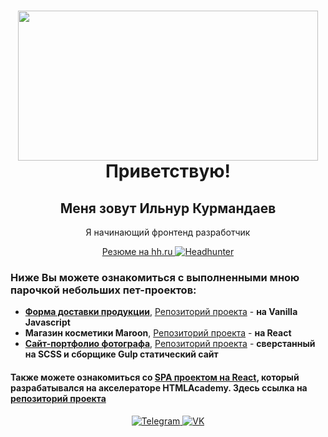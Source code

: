 <div id="header" align="center">
    <h1>
    <img src="https://media.giphy.com/media/QLKSt3wQqlj7a/giphy.gif" width="480" height="240" frameBorder="0"><br/>
        Приветствую!
    </h1>
    <h2>Меня зовут Ильнур Курмандаев</h2>
    <p>Я начинающий фронтенд разработчик</p>
    <a href="[https://vk.com/daslegan](https://surgut.hh.ru/applicant/resumes/view?resume=3274d213ff0bc3a53b0039ed1f6d4455376a6c)">Резюме на hh.ru
        <img src="https://img.shields.io/badge/Headhunter-red?style=for-the-badge&logo=hh&logoColor=white" alt="Headhunter">
    </a>
</div>

### Ниже Вы можете ознакомиться с выполненными мною парочкой небольших пет-проектов:
- [**Форма доставки продукции**](https://delivery-form.vercel.app/), [Репозиторий проекта](https://github.com/KIlnourik/delivery-form) - **на Vanilla Javascript**
- **Магазин косметики Maroon**, [Репозиторий проекта](https://github.com/KIlnourik/cosmetic-shop) - **на React**
- [**Сайт-портфолио фотографа**](https://kilnourik.github.io/photographer_portfolio/), [Репозиторий проекта](https://github.com/KIlnourik/delivery-form) - **сверстанный на SCSS и сборщике Gulp статический сайт**

#### Также можете ознакомиться со [SPA проектом на React](https://camera-shop-kurmandaev.vercel.app/), который разрабатывался на акселераторе HTMLAcademy. Здесь ссылка на [репозиторий проекта](https://github.com/KIlnourik/camera-shop)

<div id="socials" align="center">
    <a href="https://t.me/KIlnourik">
        <img src="https://img.shields.io/badge/Telegram-blue?style=for-the-badge&logo=telegram&logoColor=white" alt="Telegram">
    </a>
    <a href="https://vk.com/daslegan">
        <img src="https://img.shields.io/badge/Vkontakte-blue?style=for-the-badge&logo=vk&logoColor=white" alt="VK">
    </a>
</div>
